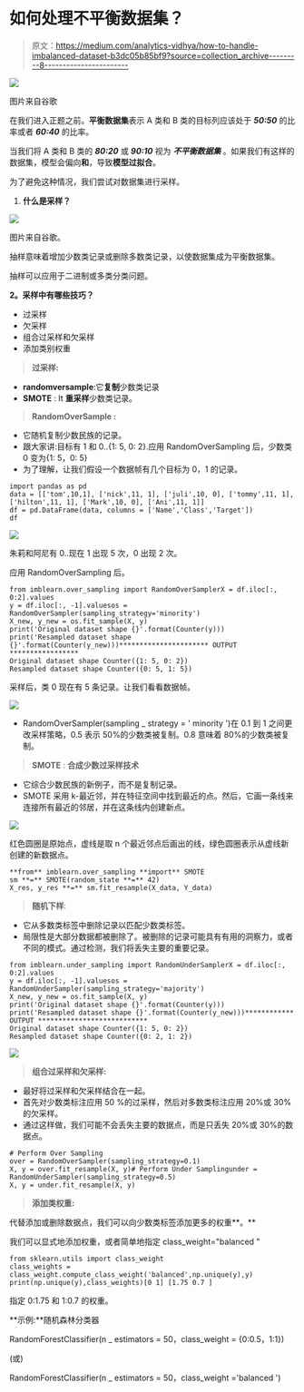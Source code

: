# 如何处理不平衡数据集？

> 原文：<https://medium.com/analytics-vidhya/how-to-handle-imbalanced-dataset-b3dc05b85bf9?source=collection_archive---------8----------------------->

![](img/6a0928818f44a85dc6580da58cff55d9.png)

图片来自谷歌

在我们进入正题之前。**平衡数据集**表示 A 类和 B 类的目标列应该处于 ***50:50*** 的比率或者 ***60:40*** 的比率。

当我们将 A 类和 B 类的 ***80:20*** 或 ***90:10*** 视为 ***不平衡数据集*** 。如果我们有这样的数据集，模型会偏向**和**，导致**模型过拟合**。

为了避免这种情况，我们尝试对数据集进行采样。

1.  **什么是采样？**

![](img/7e978182c4ae99fb2a0863d004b7bc13.png)

图片来自谷歌。

抽样意味着增加少数类记录或删除多数类记录，以使数据集成为平衡数据集。

抽样可以应用于二进制或多类分类问题。

**2。采样中有哪些技巧？**

*   过采样
*   欠采样
*   组合过采样和欠采样
*   添加类别权重

> **过采样:**

*   **randomversample**:它**复制**少数类记录
*   **SMOTE** : It **重采样**少数类记录。

> **RandomOverSample :**

*   它随机复制少数民族的记录。
*   跟大家讲:目标有 1 和 0..{1: 5, 0: 2}.应用 RandomOverSampling 后，少数类 0 变为{1: 5，0: 5}
*   为了理解，让我们假设一个数据帧有几个目标为 0，1 的记录。

```
import pandas as pd 
data = [['tom',10,1], ['nick',11, 1], ['juli',10, 0], ['tommy',11, 1], ['hilton',11, 1], ['Mark',10, 0], ['Ani',11, 1]] 
df = pd.DataFrame(data, columns = ['Name','Class','Target']) 
df
```

![](img/a8c6a3ed47f2a149ce5ee22a40daf224.png)

朱莉和阿尼有 0..现在 1 出现 5 次，0 出现 2 次。

应用 RandomOverSampling 后。

```
from imblearn.over_sampling import RandomOverSamplerX = df.iloc[:, 0:2].values
y = df.iloc[:, -1].valuesos =  RandomOverSampler(sampling_strategy='minority')
X_new, y_new = os.fit_sample(X, y)
print('Original dataset shape {}'.format(Counter(y)))
print('Resampled dataset shape {}'.format(Counter(y_new)))********************** OUTPUT *****************
Original dataset shape Counter({1: 5, 0: 2})
Resampled dataset shape Counter({0: 5, 1: 5})
```

采样后，类 0 现在有 5 条记录。让我们看看数据帧。

![](img/936de65406185da112aa6694035fadf2.png)

*   RandomOverSampler(sampling _ strategy = ' minority ')在 0.1 到 1 之间更改采样策略，0.5 表示 50%的少数类被复制。0.8 意味着 80%的少数类被复制。

> **SMOTE** : **合成少数过采样技术**

*   它综合少数民族的新例子，而不是复制记录。
*   SMOTE 采用 k-最近邻，并在特征空间中找到最近的点。然后，它画一条线来连接所有最近的邻居，并在这条线内创建新点。

![](img/f82e96fa9709cd05619c664fb001805c.png)

红色圆圈是原始点，虚线是取 n 个最近邻点后画出的线，绿色圆圈表示从虚线新创建的新数据点。

```
**from** imblearn.over_sampling **import** SMOTE
sm **=** SMOTE(random_state **=** 42)
X_res, y_res **=** sm.fit_resample(X_data, Y_data)
```

> **随机下样**:

*   它从多数类标签中删除记录以匹配少数类标签。
*   局限性是大部分数据都被删除了。被删除的记录可能具有有用的洞察力，或者不同的模式。通过检测，我们将丢失主要的重要记录。

```
from imblearn.under_sampling import RandomUnderSamplerX = df.iloc[:, 0:2].values
y = df.iloc[:, -1].valuesos = RandomUnderSampler(sampling_strategy='majority')
X_new, y_new = os.fit_sample(X, y)
print('Original dataset shape {}'.format(Counter(y)))
print('Resampled dataset shape {}'.format(Counter(y_new)))************ OUTPUT ***************************
Original dataset shape Counter({1: 5, 0: 2})
Resampled dataset shape Counter({0: 2, 1: 2})
```

![](img/ea31dcebd1129d31008a9f777aca6841.png)

> **组合过采样和欠采样:**

*   最好将过采样和欠采样结合在一起。
*   首先对少数类标注应用 50 %的过采样，然后对多数类标注应用 20%或 30%的欠采样。
*   通过这样做，我们可能不会丢失主要的数据点，而是只丢失 20%或 30%的数据点。

```
# Perform Over Sampling
over = RandomOverSampler(sampling_strategy=0.1)
X, y = over.fit_resample(X, y)# Perform Under Samplingunder = RandomUnderSampler(sampling_strategy=0.5)
X, y = under.fit_resample(X, y)
```

> **添加类权重:**

代替添加或删除数据点，我们可以向少数类标签添加更多的权重**。**

我们可以显式地添加权重，或者简单地指定 class_weight="balanced "

```
from sklearn.utils import class_weight
class_weights = class_weight.compute_class_weight('balanced',np.unique(y),y)
print(np.unique(y),class_weights)[0 1] [1.75 0.7 ]
```

指定 0:1.75 和 1:0.7 的权重。

**示例:**随机森林分类器

RandomForestClassifier(n _ estimators = 50，class_weight = {0:0.5，1:1})

(或)

RandomForestClassifier(n _ estimators = 50，class_weight ='balanced ')